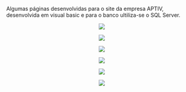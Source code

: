 Algumas páginas desenvolvidas para o site da empresa APTIV, desenvolvida em visual basic e para o banco ultiliza-se o SQL Server.
<p align="center"><img src="https://github.com/alimkhodr/Site_APTIV/assets/85517447/548cdc97-8756-4417-a68d-512c1d948d1a"></img></p>
<p align="center"><img src="https://github.com/alimkhodr/Site_APTIV/assets/85517447/4338b804-2dea-44b1-9254-62b7e0222a96"></img></p>
<p align="center"><img src="https://github.com/alimkhodr/Site_APTIV/assets/85517447/a54458de-59f1-4417-9ed6-38ac0e747134"></img></p>
<p align="center"><img src="https://github.com/alimkhodr/Site_APTIV/assets/85517447/0b89d61e-0f87-4841-b73f-e3c652f81d4b"></img></p>
<p align="center"><img src="https://github.com/alimkhodr/Site_APTIV/assets/85517447/d8df7281-4eca-46c5-81fa-5913c3406928"></img></p>
<p align="center"><img src="https://github.com/alimkhodr/Site_APTIV/assets/85517447/78ae4c51-030f-4484-b0a7-f167287e05a6"></img></p>
